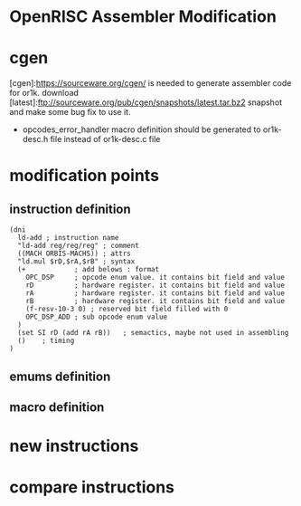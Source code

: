 OpenRISC Assembler Modification
===============================

# cgen

[cgen]:https://sourceware.org/cgen/ is needed to generate assembler code for or1k.
download [latest]:ftp://sourceware.org/pub/cgen/snapshots/latest.tar.bz2 snapshot and make some bug fix to use it.

* opcodes_error_handler macro definition should be generated to or1k-desc.h file instead of or1k-desc.c file


# modification points

## instruction definition

	(dni
	  ld-add ; instruction name
	  "ld-add reg/reg/reg" ; comment
	  ((MACH ORBIS-MACHS)) ; attrs
	  "ld.mul $rD,$rA,$rB" ; syntax
	  (+			; add belows : format
		OPC_DSP		; opcode enum value. it contains bit field and value
		rD			; hardware register. it contains bit field and value
		rA			; hardware register. it contains bit field and value
		rB			; hardware register. it contains bit field and value
		(f-resv-10-3 0)	; reserved bit field filled with 0
		OPC_DSP_ADD	; sub opcode enum value
	  )
	  (set SI rD (add rA rB))	; semactics, maybe not used in assembling
	  ()	; timing
	)

## emums definition

## macro definition


# new instructions

# compare instructions





